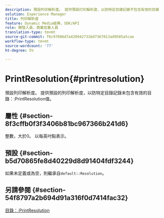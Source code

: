 ```yaml
---
description: 預設列印解析度。 提供預設打印解析度，以防特定目錄記錄不包含有效的目錄PrintResolution值。
solution: Experience Manager
title: 列印解析度
feature: Dynamic Media經典，SDK/API
role: 開發人員，商業從業人員
translation-type: tm+mt
source-git-commit: f6c97606d7a4209427316d7367013ad9585a5cae
workflow-type: tm+mt
source-wordcount: '77'
ht-degree: 5%

---
```



# PrintResolution{#printresolution}

預設列印解析度。 提供預設的列印解析度，以防特定目錄記錄未包含有效的目錄：:PrintResolution值。

## 屬性 {#section-8f3cffb0f3f3406b81bc967366b241d6}

整數，大於0。 以每英吋點表示。

## 預設 {#section-b5d70865fe8d40229d8d91404fdf3244}

如果未定義或為空，則繼承自`default::Resolution`。

## 另請參閱 {#section-54f8797a2b694d91a316f0d7414fac32}

[目錄：:PrintResolution](../../../../../is-api/image-catalog/image-serving-api-ref/c-image-catalog-reference/c-image-svg-data-reference/c-image-data-reference/r-printresolution-cat.md#reference-4ebb2e136995470b84b7c5e10cb8e5f5)
